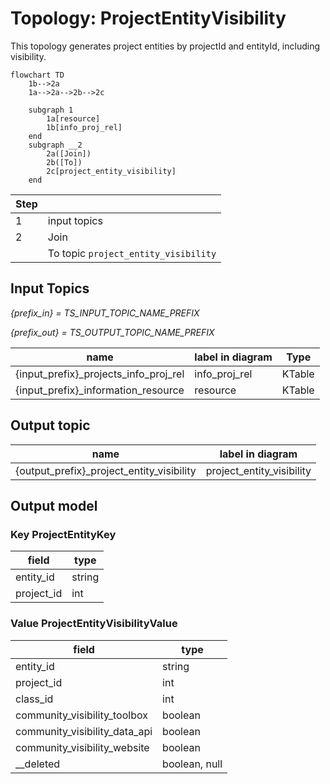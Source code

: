 # Topology: ProjectEntityVisibility

This topology generates project entities by projectId and entityId, including visibility.

```mermaid
flowchart TD
    1b-->2a
    1a-->2a-->2b-->2c
   
    subgraph 1
        1a[resource]
        1b[info_proj_rel]
    end
    subgraph __2
        2a([Join])
        2b([To])
        2c[project_entity_visibility]
    end  
```

| Step |                                      |
|------|--------------------------------------|
| 1    | input topics                         |
| 2    | Join                                 |
|      | To topic `project_entity_visibility` |

## Input Topics

_{prefix_in} = TS_INPUT_TOPIC_NAME_PREFIX_

_{prefix_out} = TS_OUTPUT_TOPIC_NAME_PREFIX_

| name                                  | label in diagram | Type   |
|---------------------------------------|------------------|--------|
| {input_prefix}_projects_info_proj_rel | info_proj_rel    | KTable |
| {input_prefix}_information_resource   | resource         | KTable |

## Output topic

| name                                      | label in diagram          |
|-------------------------------------------|---------------------------|
| {output_prefix}_project_entity_visibility | project_entity_visibility |

## Output model

### Key ProjectEntityKey

| field      | type   |
|------------|--------|
| entity_id  | string |
| project_id | int    |

### Value ProjectEntityVisibilityValue

| field                         | type          |
|-------------------------------|---------------|
| entity_id                     | string        |
| project_id                    | int           |
| class_id                      | int           |
| community_visibility_toolbox  | boolean       |
| community_visibility_data_api | boolean       |
| community_visibility_website  | boolean       |
| __deleted                     | boolean, null |


